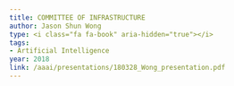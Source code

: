 ```yaml
---
title: COMMITTEE OF INFRASTRUCTURE
author: Jason Shun Wong
type: <i class="fa fa-book" aria-hidden="true"></i>
tags:
- Artificial Intelligence
year: 2018
link: /aaai/presentations/180328_Wong_presentation.pdf
---
```

